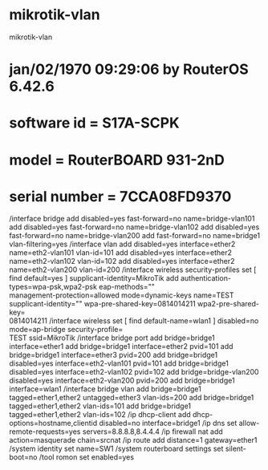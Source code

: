 # mikrotik-vlan
mikrotik-vlan

# jan/02/1970 09:29:06 by RouterOS 6.42.6
# software id = S17A-SCPK
#
# model = RouterBOARD 931-2nD
# serial number = 7CCA08FD9370
/interface bridge
add disabled=yes fast-forward=no name=bridge-vlan101
add disabled=yes fast-forward=no name=bridge-vlan102
add disabled=yes fast-forward=no name=bridge-vlan200
add fast-forward=no name=bridge1 vlan-filtering=yes
/interface vlan
add disabled=yes interface=ether2 name=eth2-vlan101 vlan-id=101
add disabled=yes interface=ether2 name=eth2-vlan102 vlan-id=102
add disabled=yes interface=ether2 name=eth2-vlan200 vlan-id=200
/interface wireless security-profiles
set [ find default=yes ] supplicant-identity=MikroTik
add authentication-types=wpa-psk,wpa2-psk eap-methods="" \
    management-protection=allowed mode=dynamic-keys name=TEST \
    supplicant-identity="" wpa-pre-shared-key=0814014211 wpa2-pre-shared-key=\
    0814014211
/interface wireless
set [ find default-name=wlan1 ] disabled=no mode=ap-bridge security-profile=\
    TEST ssid=MikroTik
/interface bridge port
add bridge=bridge1 interface=ether1
add bridge=bridge1 interface=ether2 pvid=101
add bridge=bridge1 interface=ether3 pvid=200
add bridge=bridge1 disabled=yes interface=eth2-vlan101 pvid=101
add bridge=bridge1 disabled=yes interface=eth2-vlan102 pvid=102
add bridge=bridge-vlan200 disabled=yes interface=eth2-vlan200 pvid=200
add bridge=bridge1 interface=wlan1
/interface bridge vlan
add bridge=bridge1 tagged=ether1,ether2 untagged=ether3 vlan-ids=200
add bridge=bridge1 tagged=ether1,ether2 vlan-ids=101
add bridge=bridge1 tagged=ether1,ether2 vlan-ids=102
/ip dhcp-client
add dhcp-options=hostname,clientid disabled=no interface=bridge1
/ip dns
set allow-remote-requests=yes servers=8.8.8.8,8.4.4.4
/ip firewall nat
add action=masquerade chain=srcnat
/ip route
add distance=1 gateway=ether1
/system identity
set name=SW1
/system routerboard settings
set silent-boot=no
/tool romon
set enabled=yes
